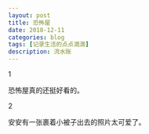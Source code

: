 ```yaml
---
layout: post
title: 恐怖屋
date: 2018-12-11
categories: blog
tags: [记录生活的点点滴滴]
description: 流水账
---
```


1 

恐怖屋真的还挺好看的。

2

安安有一张裹着小被子出去的照片太可爱了。





